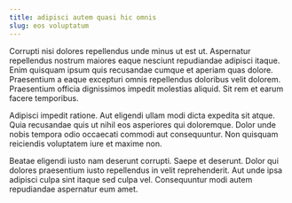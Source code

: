 ```yaml
---
title: adipisci autem quasi hic omnis
slug: eos voluptatum
---
```


Corrupti nisi dolores repellendus unde minus ut est ut. Aspernatur repellendus nostrum maiores eaque nesciunt repudiandae adipisci itaque. Enim quisquam ipsum quis recusandae cumque et aperiam quas dolore. Praesentium a eaque excepturi omnis repellendus doloribus velit dolorem. Praesentium officia dignissimos impedit molestias aliquid. Sit rem et earum facere temporibus.

Adipisci impedit ratione. Aut eligendi ullam modi dicta expedita sit atque. Quia recusandae quis ut nihil eos asperiores qui doloremque. Dolor unde nobis tempora odio occaecati commodi aut consequuntur. Non quisquam reiciendis voluptatem iure et maxime non.

Beatae eligendi iusto nam deserunt corrupti. Saepe et deserunt. Dolor qui dolores praesentium iusto repellendus in velit reprehenderit. Aut unde ipsa adipisci culpa sint itaque sed culpa vel. Consequuntur modi autem repudiandae aspernatur eum amet.
